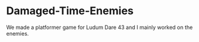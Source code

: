 # Damaged-Time-Enemies
We made a platformer game for Ludum Dare 43 and I mainly worked on the enemies.
